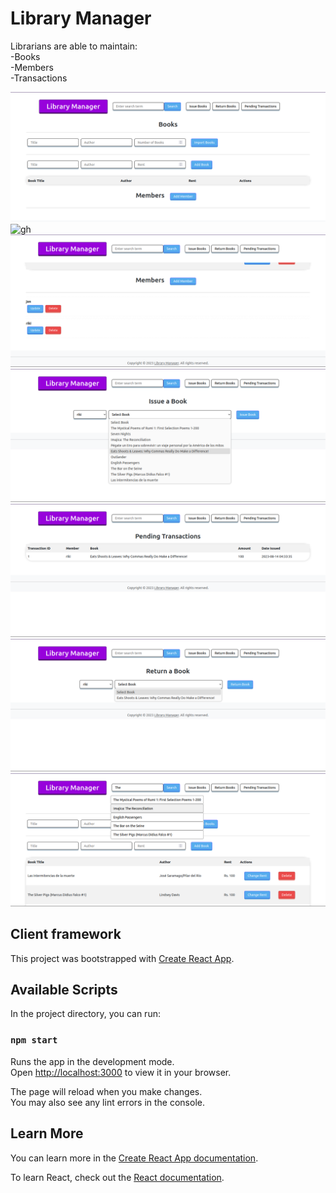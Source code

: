 # Library Manager

Librarians are able to maintain:\
-Books\
-Members\
-Transactions

![gh](https://github.com/kapillohanii/Library-Manager/blob/main/images/home.png)
![gh](https://github.com/kapillohanii/Library-Manager/blob/main/images/book-list.png)
![gh](https://github.com/kapillohanii/Library-Manager/blob/main/images/member-list.png)
![gh](https://github.com/kapillohanii/Library-Manager/blob/main/images/issue.png)
![gh](https://github.com/kapillohanii/Library-Manager/blob/main/images/transaction.png)
![gh](https://github.com/kapillohanii/Library-Manager/blob/main/images/return.png)
![gh](https://github.com/kapillohanii/Library-Manager/blob/main/images/search.png)




## Client framework
This project was bootstrapped with [Create React App](https://github.com/facebook/create-react-app).

## Available Scripts

In the project directory, you can run:

### `npm start`

Runs the app in the development mode.\
Open [http://localhost:3000](http://localhost:3000) to view it in your browser.

The page will reload when you make changes.\
You may also see any lint errors in the console.

## Learn More

You can learn more in the [Create React App documentation](https://facebook.github.io/create-react-app/docs/getting-started).

To learn React, check out the [React documentation](https://reactjs.org/).

